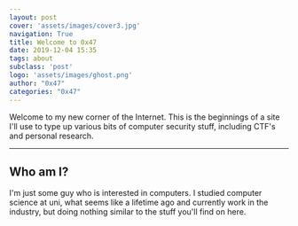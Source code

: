 ```yaml
---
layout: post
cover: 'assets/images/cover3.jpg'
navigation: True
title: Welcome to 0x47
date: 2019-12-04 15:35
tags: about
subclass: 'post'
logo: 'assets/images/ghost.png'
author: "0x47"
categories: "0x47"
---
```


<p>Welcome to my new corner of the Internet. This is the beginnings of a site I'll use to type up various bits of computer security stuff, including CTF's and personal research.</p>

<hr />

<h2 id="heading2">Who am I?</h2>

<p>I'm just some guy who is interested in computers. I studied computer science at uni, what seems like a lifetime ago and currently work in the industry, but doing nothing similar to the stuff you'll find on here.</p>
